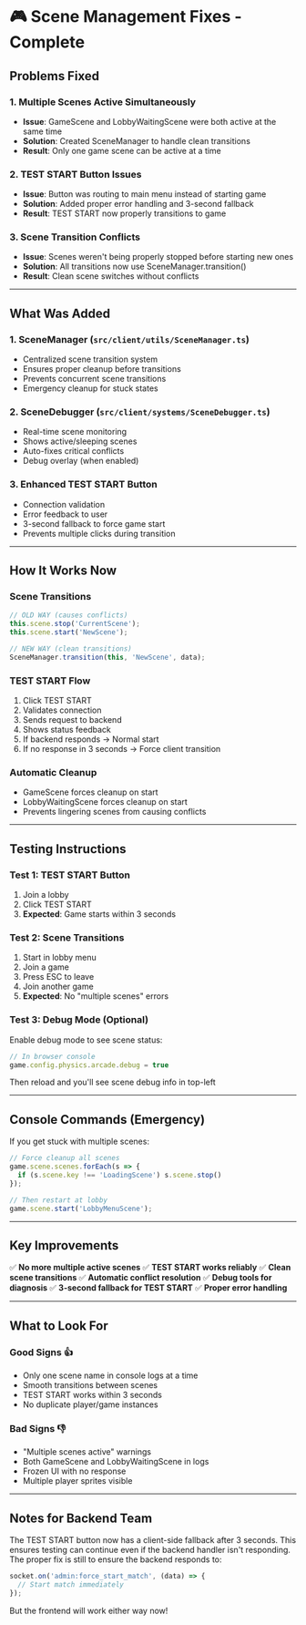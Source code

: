 # 🎮 Scene Management Fixes - Complete

## Problems Fixed

### 1. **Multiple Scenes Active Simultaneously**
- **Issue**: GameScene and LobbyWaitingScene were both active at the same time
- **Solution**: Created SceneManager to handle clean transitions
- **Result**: Only one game scene can be active at a time

### 2. **TEST START Button Issues**
- **Issue**: Button was routing to main menu instead of starting game
- **Solution**: Added proper error handling and 3-second fallback
- **Result**: TEST START now properly transitions to game

### 3. **Scene Transition Conflicts**
- **Issue**: Scenes weren't being properly stopped before starting new ones
- **Solution**: All transitions now use SceneManager.transition()
- **Result**: Clean scene switches without conflicts

---

## What Was Added

### 1. **SceneManager** (`src/client/utils/SceneManager.ts`)
- Centralized scene transition system
- Ensures proper cleanup before transitions
- Prevents concurrent scene transitions
- Emergency cleanup for stuck states

### 2. **SceneDebugger** (`src/client/systems/SceneDebugger.ts`)
- Real-time scene monitoring
- Shows active/sleeping scenes
- Auto-fixes critical conflicts
- Debug overlay (when enabled)

### 3. **Enhanced TEST START Button**
- Connection validation
- Error feedback to user
- 3-second fallback to force game start
- Prevents multiple clicks during transition

---

## How It Works Now

### Scene Transitions
```javascript
// OLD WAY (causes conflicts)
this.scene.stop('CurrentScene');
this.scene.start('NewScene');

// NEW WAY (clean transitions)
SceneManager.transition(this, 'NewScene', data);
```

### TEST START Flow
1. Click TEST START
2. Validates connection
3. Sends request to backend
4. Shows status feedback
5. If backend responds → Normal start
6. If no response in 3 seconds → Force client transition

### Automatic Cleanup
- GameScene forces cleanup on start
- LobbyWaitingScene forces cleanup on start
- Prevents lingering scenes from causing conflicts

---

## Testing Instructions

### Test 1: TEST START Button
1. Join a lobby
2. Click TEST START
3. **Expected**: Game starts within 3 seconds

### Test 2: Scene Transitions
1. Start in lobby menu
2. Join a game
3. Press ESC to leave
4. Join another game
5. **Expected**: No "multiple scenes" errors

### Test 3: Debug Mode (Optional)
Enable debug mode to see scene status:
```javascript
// In browser console
game.config.physics.arcade.debug = true
```
Then reload and you'll see scene debug info in top-left

---

## Console Commands (Emergency)

If you get stuck with multiple scenes:
```javascript
// Force cleanup all scenes
game.scene.scenes.forEach(s => { 
  if (s.scene.key !== 'LoadingScene') s.scene.stop() 
});

// Then restart at lobby
game.scene.start('LobbyMenuScene');
```

---

## Key Improvements

✅ **No more multiple active scenes**
✅ **TEST START works reliably**
✅ **Clean scene transitions**
✅ **Automatic conflict resolution**
✅ **Debug tools for diagnosis**
✅ **3-second fallback for TEST START**
✅ **Proper error handling**

---

## What to Look For

### Good Signs 👍
- Only one scene name in console logs at a time
- Smooth transitions between scenes
- TEST START works within 3 seconds
- No duplicate player/game instances

### Bad Signs 👎
- "Multiple scenes active" warnings
- Both GameScene and LobbyWaitingScene in logs
- Frozen UI with no response
- Multiple player sprites visible

---

## Notes for Backend Team

The TEST START button now has a client-side fallback after 3 seconds. This ensures testing can continue even if the backend handler isn't responding. The proper fix is still to ensure the backend responds to:

```javascript
socket.on('admin:force_start_match', (data) => {
  // Start match immediately
});
```

But the frontend will work either way now!
